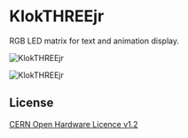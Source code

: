 # KlokTHREEjr
RGB LED matrix for text and animation display.

![KlokTHREEjr](https://github.com/wyolum/KlokTHREEjr/kicad/3d_render/chromogram01.png)

![KlokTHREEjr](https://github.com/wyolum/KlokTHREEjr/kicad/3d_render/chromogram02.png)

License
-------
[CERN Open Hardware Licence v1.2 ]

[CERN Open Hardware Licence v1.2 ]:http://www.ohwr.org/attachments/2388/cern_ohl_v_1_2.txt

